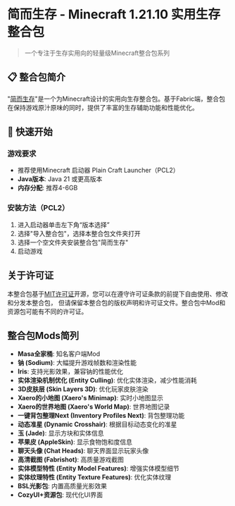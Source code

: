 # 简而生存 - Minecraft 1.21.10 实用生存整合包

> 一个专注于生存实用向的轻量级Minecraft整合包系列

## 📋 整合包简介

"[简而生存](https://github.com/fhowotop/LeanCraft)"是一个为Minecraft设计的实用向生存整合包。基于Fabric端，整合包在保持游戏原汁原味的同时，提供了丰富的生存辅助功能和性能优化。

## 🚀 快速开始

### 游戏要求
- 推荐使用Minecraft 启动器 Plain Craft Launcher（PCL2）
- **Java版本**: Java 21 或更高版本
- **内存分配**: 推荐4-6GB

### 安装方法（PCL2）
1. 进入启动器单击左下角“版本选择”
2. 选择"导入整合包"，选择本整合包文件夹打开
3. 选择一个空文件夹安装整合包"简而生存"
4. 启动游戏

## 关于许可证
本整合包基于[MIT许可证](https://github.com/fhowotop/LeanCraft?tab=MIT-1-ov-file)开源，您可以在遵守许可证条款的前提下自由使用、修改和分发本整合包，
但请保留本整合包的版权声明和许可证文件。整合包中Mod和资源包可能有不同的许可证。

## 整合包Mods简列
- **Masa全家桶**: 知名客户端Mod
- **钠 (Sodium)**: 大幅提升游戏帧数和渲染性能
- **Iris**: 支持光影效果，兼容钠的性能优化
- **实体渲染机制优化 (Entity Culling)**: 优化实体渲染，减少性能消耗
- **3D皮肤层 (Skin Layers 3D)**: 优化玩家皮肤渲染
- **Xaero的小地图 (Xaero's Minimap)**: 实时小地图显示
- **Xaero的世界地图 (Xaero's World Map)**: 世界地图记录
- **一键背包整理Next (Inventory Profiles Next)**: 背包整理功能
- **动态准星 (Dynamic Crosshair)**: 根据目标动态变化的准星
- **玉 (Jade)**: 显示方块和实体信息
- **苹果皮 (AppleSkin)**: 显示食物饱和度信息
- **聊天头像 (Chat Heads)**: 聊天界面显示玩家头像
- **高清截图 (Fabrishot)**: 高质量游戏截图
- **实体模型特性 (Entity Model Features)**: 增强实体模型细节
- **实体纹理特性 (Entity Texture Features)**: 优化实体纹理
- **BSL光影包**: 内置高质量光影效果
- **CozyUI+资源包**: 现代化UI界面